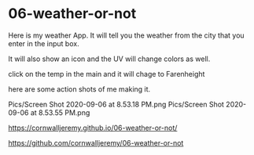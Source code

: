# 06-weather-or-not

Here is my weather App. It will tell you the weather from the city that you enter in the input box. 

It will also show an icon and the UV will change colors as well. 

click on the temp in the main and it will chage to Farenheight 

here are some action shots of me making it. 

Pics/Screen Shot 2020-09-06 at 8.53.18 PM.png
Pics/Screen Shot 2020-09-06 at 8.53.55 PM.png

https://cornwalljeremy.github.io/06-weather-or-not/

https://github.com/cornwalljeremy/06-weather-or-not
